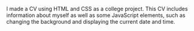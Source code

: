 I made a CV using HTML and CSS as a college project. This CV includes information about myself as well as some JavaScript elements, such as changing the background and displaying the current date and time.
